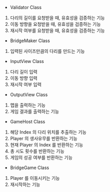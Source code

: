 - Validator Class
1. 다리의 길이를 요청받을 때, 유효성을 검증하는 기능
2. 이동 방향을 요청받을 때, 유효성을 검증하는 기능
3. 재시작 여부를 요청받을 때, 유효성을 검증하는 기능

- BridgeMaker Class
1. 입력된 사이즈만큼의 다리를 만드는 기능

- InputView Class
1. 다리 길이 입력
2. 이동 방향 입력
3. 재시작 여부 입력

- OutputView Class
1. 맵을 출력하는 기능
2. 게임 결과를 출력하는 기능

- GameHost Class
1. 해당 Index 의 다리 위치를 추출하는 기능
2. Player 의 생사유무를 반환하는 기능
3. 현재 Player 의 Index 를 반환하는 기능
4. 총 시도 횟수를 반환하는 기능
5. 게임의 성공 여부를 반환하는 기능

- BridgeGame Class
1. Player 를 이동시키는 기능
2. 재시작하는 기능